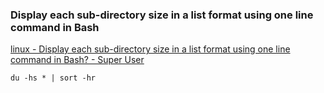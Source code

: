 ###  Display each sub-directory size in a list format using one line command in Bash


[linux - Display each sub-directory size in a list format using one line command in Bash? - Super User](https://superuser.com/questions/554319/display-each-sub-directory-size-in-a-list-format-using-one-line-command-in-bash "linux - Display each sub-directory size in a list format using one line command in Bash? - Super User")


 

```shell
du -hs * | sort -hr

```
